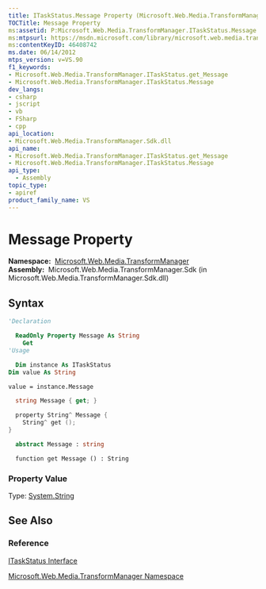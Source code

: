 ```yaml
---
title: ITaskStatus.Message Property (Microsoft.Web.Media.TransformManager)
TOCTitle: Message Property
ms:assetid: P:Microsoft.Web.Media.TransformManager.ITaskStatus.Message
ms:mtpsurl: https://msdn.microsoft.com/library/microsoft.web.media.transformmanager.itaskstatus.message(v=VS.90)
ms:contentKeyID: 46408742
ms.date: 06/14/2012
mtps_version: v=VS.90
f1_keywords:
- Microsoft.Web.Media.TransformManager.ITaskStatus.get_Message
- Microsoft.Web.Media.TransformManager.ITaskStatus.Message
dev_langs:
- csharp
- jscript
- vb
- FSharp
- cpp
api_location:
- Microsoft.Web.Media.TransformManager.Sdk.dll
api_name:
- Microsoft.Web.Media.TransformManager.ITaskStatus.get_Message
- Microsoft.Web.Media.TransformManager.ITaskStatus.Message
api_type:
  - Assembly
topic_type:
- apiref
product_family_name: VS
---
```


# Message Property

**Namespace:**  [Microsoft.Web.Media.TransformManager](microsoft-web-media-transformmanager-namespace.md)  
**Assembly:**  Microsoft.Web.Media.TransformManager.Sdk (in Microsoft.Web.Media.TransformManager.Sdk.dll)

## Syntax

```vb
'Declaration

  ReadOnly Property Message As String
    Get
'Usage

  Dim instance As ITaskStatus
Dim value As String

value = instance.Message
```

```csharp
  string Message { get; }
```

```cpp
  property String^ Message {
    String^ get ();
}
```

``` fsharp
  abstract Message : string
```

```jscript
  function get Message () : String
```

### Property Value

Type: [System.String](https://msdn.microsoft.com/library/s1wwdcbf)  

## See Also

### Reference

[ITaskStatus Interface](itaskstatus-interface-microsoft-web-media-transformmanager.md)

[Microsoft.Web.Media.TransformManager Namespace](microsoft-web-media-transformmanager-namespace.md)
